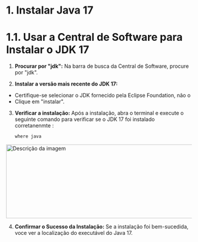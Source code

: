 # 1. Instalar Java 17
# 1.1. Usar a Central de Software para Instalar o JDK 17

1. **Procurar por "jdk":**
   Na barra de busca da Central de Software, procure por "jdk".

2. **Instalar a versão mais recente do JDK 17:**
- Certifique-se selecionar o JDK fornecido pela Eclipse Foundation, não o
- Clique em "instalar".
3. **Verificar a instalação:** 
   Após a instalação, abra o terminal e execute o seguinte comando para verificar se o JDK 17 foi instalado corretanenmte :
   ```sh
   where java
<!-- Imagem com tamanho especificado -->
<img src="/imagem/wherejava.png" alt="Descrição da imagem" width="700" height="200">

4. **Confirmar o Sucesso da Instalação:**
   Se a instalação foi bem-sucedida, voce ver a localização do executável do Java 17.
